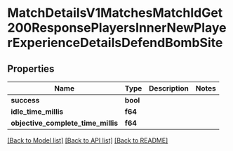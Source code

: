 # MatchDetailsV1MatchesMatchIdGet200ResponsePlayersInnerNewPlayerExperienceDetailsDefendBombSite

## Properties

Name | Type | Description | Notes
------------ | ------------- | ------------- | -------------
**success** | **bool** |  | 
**idle_time_millis** | **f64** |  | 
**objective_complete_time_millis** | **f64** |  | 

[[Back to Model list]](../README.md#documentation-for-models) [[Back to API list]](../README.md#documentation-for-api-endpoints) [[Back to README]](../README.md)



